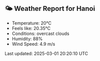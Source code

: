 <!-- WEATHER-START -->
## 🌤 Weather Report for Hanoi

- Temperature: 20°C
- Feels like: 20.35°C
- Conditions: overcast clouds
- Humidity: 88%
- Wind Speed: 4.9 m/s

Last updated: 2025-03-01 20:20:10 UTC
<!-- WEATHER-END -->
